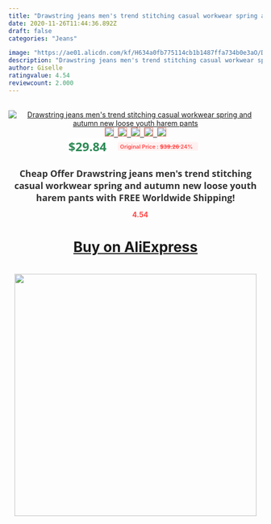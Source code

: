 ```yaml
---
title: "Drawstring jeans men's trend stitching casual workwear spring and autumn new loose youth harem pants"
date: 2020-11-26T11:44:36.892Z
draft: false
categories: "Jeans"

image: "https://ae01.alicdn.com/kf/H634a0fb775114cb1b1487ffa734b0e3aO/Drawstring-jeans-men-s-trend-stitching-casual-workwear-spring-and-autumn-new-loose-youth-harem-pants.jpg"
description: "Drawstring jeans men's trend stitching casual workwear spring and autumn new loose youth harem pants"
author: Giselle
ratingvalue: 4.54
reviewcount: 2.000
---
```

<br>
<div style="text-align: center;">
<a href="https://s.click.aliexpress.com/e/_9IzYo9" target="_blank" rel="nofollow noopener noreferrer"><img alt="Drawstring jeans men's trend stitching casual workwear spring and autumn new loose youth harem pants" class="magnifier-image" src="https://ae01.alicdn.com/kf/H634a0fb775114cb1b1487ffa734b0e3aO/Drawstring-jeans-men-s-trend-stitching-casual-workwear-spring-and-autumn-new-loose-youth-harem-pants.jpg_640x640.jpg">
<br>
<img style="border:1px solid salmon" src="https://ae01.alicdn.com/kf/H634a0fb775114cb1b1487ffa734b0e3aO/Drawstring-jeans-men-s-trend-stitching-casual-workwear-spring-and-autumn-new-loose-youth-harem-pants.jpg_120x120.jpg">&nbsp;&nbsp;<img style="border:1px solid salmon" src="https://ae01.alicdn.com/kf/Hed3024cb5c3d4054b64bc32d7b2d476dV/Drawstring-jeans-men-s-trend-stitching-casual-workwear-spring-and-autumn-new-loose-youth-harem-pants.jpg_120x120.jpg">&nbsp;&nbsp;<img style="border:1px solid salmon" src="https://ae01.alicdn.com/kf/Hc239996f43de4ba1b9dac4d131433e98I/Drawstring-jeans-men-s-trend-stitching-casual-workwear-spring-and-autumn-new-loose-youth-harem-pants.jpg_120x120.jpg">&nbsp;&nbsp;<img style="border:1px solid salmon" src="https://ae01.alicdn.com/kf/H82b186564d784a95bca55e556ad554f8R/Drawstring-jeans-men-s-trend-stitching-casual-workwear-spring-and-autumn-new-loose-youth-harem-pants.jpg_120x120.jpg">&nbsp;&nbsp;<img style="border:1px solid salmon" src="https://ae01.alicdn.com/kf/Hd8502bd6fe7a4c9690f03b8842b458efu/Drawstring-jeans-men-s-trend-stitching-casual-workwear-spring-and-autumn-new-loose-youth-harem-pants.jpg_120x120.jpg"></a></div><br0>
<div style="text-align: center;"><span style="background-color: white; border: 0px; box-sizing: border-box; color: seagreen; display: inline-block; font-family: &quot;open sans&quot; , &quot;arial&quot; , &quot;helvetica&quot; , sans-serif , &quot;heiti&quot;; font-size: 24px; font-stretch: inherit; font-weight: 700; line-height: inherit; margin: 0px 10px 0px 0px; padding: 0px; vertical-align: middle;">$29.84 </span>
<span style="background: rgb(255 , 241 , 241); border-radius: 3px; border: 0px; box-sizing: border-box; color: #ff4747; display: inline-block; font-family: inherit; font-size: 12px; font-stretch: inherit; font-style: inherit; font-variant: inherit; font-weight: 600; line-height: inherit; margin: 0px; padding: 2px 5px; transform: scale(0.9); vertical-align: middle;">Original Price : <b style="text-decoration: line-through;">$39.26 </b> 24%&nbsp;&nbsp;</span></div>
<h1 style="color: #333333; display: inline-block; font-family: &quot;open sans&quot; , &quot;arial&quot; , &quot;helvetica&quot; , sans-serif , &quot;heiti&quot;; font-size: 18px; font-stretch: inherit; font-weight: 700; text-align: center;">Cheap Offer Drawstring jeans men's trend stitching casual workwear spring and autumn new loose youth harem pants with FREE Worldwide Shipping!</h1>
<div style="color: #ff4747; text-align: center;">
<img src="https://4.bp.blogspot.com/-M0ZcTcb-5uY/XleCXlxnR4I/AAAAAAAAAEc/OrjgMkXV1oMQFaCRZj5HQwOCBcu3w1FegCPcBGAYYCw/s1600/star.png" style="height: 15px;">&nbsp;<b>4.54</b></div>
<div class="button_cont" align="center"><a class="buynow_a" href="https://s.click.aliexpress.com/e/_9IzYo9" target="_blank" rel="nofollow noopener noreferrer"><H1>Buy on AliExpress</H1></a></div><br>
<div class="separator" style="clear: both; text-align: center;">
<img src="https://lh3.googleusercontent.com/-pTy5HemUv9M/XlePHvY0dAI/AAAAAAAAAE4/0nX5iRUoIWY8eMW9Dpxeirr157OZliDIgCLcBGAsYHQ/s1600/badge.gif" width="480">
</div>

